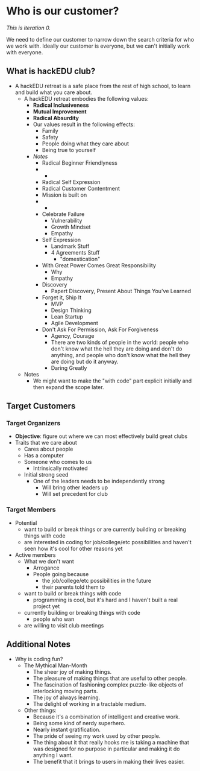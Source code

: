 # Who is our customer?

_This is iteration 0._

We need to define our customer to narrow down the search criteria for who we
work with. Ideally our customer is everyone, but we can't initially work with
everyone.

## What is hackEDU club?

- A hackEDU retreat is a safe place from the rest of high school, to learn and
  build what you care about.
  - A hackEDU retreat embodies the following values:
    - **Radical Inclusiveness**
    - **Mutual Improvement**
    - **Radical Absurdity**
    - Our values result in the following effects:
      - Family
      - Safety
      - People doing what they care about
      - Being true to yourself
    - _Notes_
      - Radical Beginner Friendlyness
      - -
      - Radical Self Expression
      - Radical Customer Contentment
      - Mission is built on
      - -
      - Celebrate Failure
        - Vulnerability
        - Growth Mindset
        - Empathy
      - Self Expression
        - Landmark Stuff
        - 4 Agreements Stuff
          - "domestication"
      - With Great Power Comes Great Responsibility
        - Why
        - Empathy
      - Discovery
        - Papert Discovery, Present About Things You've Learned
      - Forget it, Ship It
        - MVP
        - Design Thinking
        - Lean Startup
        - Agile Development
      - Don't Ask For Permission, Ask For Forgiveness
        - Agency, Courage
        - There are two kinds of people in the world: people who don't know
          what the hell they are doing and don't do anything, and people who
          don't know what the hell they are doing but do it anyway.
        - Daring Greatly
  - Notes
    - We might want to make the "with code" part explicit initially and then
      expand the scope later.

## Target Customers

### Target Organizers

- **Objective**: figure out where we can most effectively build great clubs
- Traits that we care about
  - Cares about people
  - Has a computer
  - Someone who comes to us
    - Intrinsically motivated
  - Initial strong seed
    - One of the leaders needs to be independently strong
      - Will bring other leaders up
      - Will set precedent for club

### Target Members

- Potential
  - want to build or break things or are currently building or breaking things
    with code
  - are interested in coding for job/college/etc possibilities and haven't seen
    how it's cool for other reasons yet
- Active members
  - What we don't want
    - Arrogance
    - People going because
      - the job/college/etc possibilities in the future
      - their parents told them to
  - want to build or break things with code
    - programming is cool, but it's hard and I haven't built a real project yet
  - currently building or breaking things with code
    - people who wan
  - are willing to visit club meetings

## Additional Notes

- Why is coding fun?
  - The Mythical Man-Month
    - The sheer joy of making things.
    - The pleasure of making things that are useful to other people.
    - The fascination of fashioning complex puzzle-like objects of interlocking
      moving parts.
    - The joy of always learning.
    - The delight of working in a tractable medium.
  - Other things:
    - Because it's a combination of intelligent and creative work.
    - Being some kind of nerdy superhero.
    - Nearly instant gratification.
    - The pride of seeing my work used by other people.
    - The thing about it that really hooks me is taking a machine that was
      designed for no purpose in particular and making it do anything I want.
    - The benefit that it brings to users in making their lives easier.

